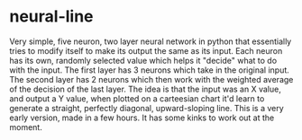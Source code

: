 # neural-line
Very simple, five neuron, two layer neural network in python that essentially tries to modify itself to make its output the same as its input.
Each neuron has its own, randomly selected value which helps it "decide" what to do with the input.
The first layer has 3 neurons which take in the original input. The second layer has 2 neurons which then work with the weighted average of the decision of the last layer.
The idea is that the input was an X value, and output a Y value, when plotted on a carteesian chart it'd learn to generate a straight, perfectly diagonal, upward-sloping line.
This is a very early version, made in a few hours. It has some kinks to work out at the moment.
